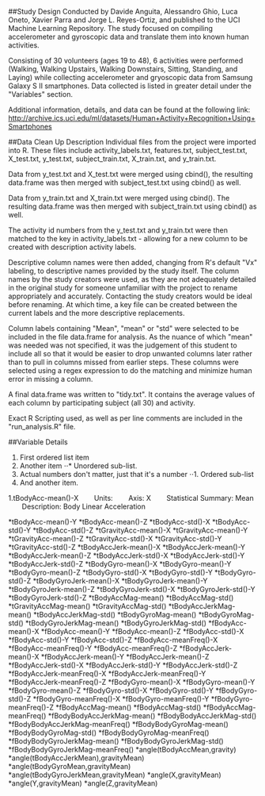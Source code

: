 ##Study Design
Conducted by Davide Anguita, Alessandro Ghio, Luca Oneto, Xavier Parra and Jorge L. Reyes-Ortiz, and published to the UCI Machine Learning Repository. The study focused on compiling accelerometer and gyroscopic data and translate them into known human activities.

Consisting of 30 volunteers (ages 19 to 48), 6 activities were performed (Walking, Walking Upstairs, Walking Downstairs, Sitting, Standing, and Laying) while collecting accelerometer and gryoscopic data from Samsung Galaxy S II smartphones. Data collected is listed in greater detail under the "Variables" section.


Additional information, details, and data can be found at the following link: 
http://archive.ics.uci.edu/ml/datasets/Human+Activity+Recognition+Using+Smartphones



##Data Clean Up Description
Individual files from the project were imported into R. These files include activity_labels.txt, features.txt, subject_test.txt, X_test.txt, y_test.txt, subject_train.txt, X_train.txt, and y_train.txt.

Data from y_test.txt and X_test.txt were merged using cbind(), the resulting data.frame was then merged with subject_test.txt using cbind() as well.

Data from y_train.txt and X_train.txt were merged using cbind(). The resulting data.frame was then merged with subject_train.txt using cbind() as well.

The activity id numbers from the y_test.txt and y_train.txt were then matched to the key in activity_labels.txt - allowing for a new column to be created with description activity labels.

Descriptive column names were then added, changing from R's default "Vx" labeling, to descriptive names provided by the study itself. The column names by the study creators were used, as they are not adequately detailed in the original study for someone unfamiliar with the project to rename appropriately and accurately. Contacting the study creators would be ideal before renaming. At which time, a key file can be created between the current labels and the more descriptive replacements.

Column labels containing "Mean", "mean" or "std" were selected to be included in the file data.frame for analysis. As the nuance of which "mean" was needed was not specified, it was the judgement of this student to include all so that it would be easier to drop unwanted columns later rather than to pull in columns missed from earlier steps. These columns were selected using a regex expression to do the matching and minimize human error in missing a column.

A final data.frame was written to "tidy.txt". It contains the average values of each column by participating subject (all 30) and activity. 

Exact R Scripting used, as well as per line comments are included in the "run_analysis.R" file.


##Variable Details
1. First ordered list item
2. Another item
⋅⋅* Unordered sub-list. 
1. Actual numbers don't matter, just that it's a number
⋅⋅1. Ordered sub-list
4. And another item.

1.tBodyAcc-mean()-X
&nbsp;&nbsp;&nbsp;&nbsp;&nbsp;&nbsp; Units:
&nbsp;&nbsp;&nbsp;&nbsp;&nbsp;&nbsp; Axis: X
&nbsp;&nbsp;&nbsp;&nbsp;&nbsp;&nbsp; Statistical Summary: Mean
&nbsp;&nbsp;&nbsp;&nbsp;&nbsp;&nbsp; Description: Body Linear Acceleration

*tBodyAcc-mean()-Y
*tBodyAcc-mean()-Z
*tBodyAcc-std()-X
*tBodyAcc-std()-Y
*tBodyAcc-std()-Z
*tGravityAcc-mean()-X
*tGravityAcc-mean()-Y
*tGravityAcc-mean()-Z
*tGravityAcc-std()-X
*tGravityAcc-std()-Y
*tGravityAcc-std()-Z
*tBodyAccJerk-mean()-X
*tBodyAccJerk-mean()-Y
*tBodyAccJerk-mean()-Z
*tBodyAccJerk-std()-X
*tBodyAccJerk-std()-Y
*tBodyAccJerk-std()-Z
*tBodyGyro-mean()-X
*tBodyGyro-mean()-Y
*tBodyGyro-mean()-Z
*tBodyGyro-std()-X
*tBodyGyro-std()-Y
*tBodyGyro-std()-Z
*tBodyGyroJerk-mean()-X
*tBodyGyroJerk-mean()-Y
*tBodyGyroJerk-mean()-Z
*tBodyGyroJerk-std()-X
*tBodyGyroJerk-std()-Y
*tBodyGyroJerk-std()-Z
*tBodyAccMag-mean()
*tBodyAccMag-std()
*tGravityAccMag-mean()
*tGravityAccMag-std()
*tBodyAccJerkMag-mean()
*tBodyAccJerkMag-std()
*tBodyGyroMag-mean()
*tBodyGyroMag-std()
*tBodyGyroJerkMag-mean()
*tBodyGyroJerkMag-std()
*fBodyAcc-mean()-X
*fBodyAcc-mean()-Y
*fBodyAcc-mean()-Z
*fBodyAcc-std()-X
*fBodyAcc-std()-Y
*fBodyAcc-std()-Z
*fBodyAcc-meanFreq()-X
*fBodyAcc-meanFreq()-Y
*fBodyAcc-meanFreq()-Z
*fBodyAccJerk-mean()-X
*fBodyAccJerk-mean()-Y
*fBodyAccJerk-mean()-Z
*fBodyAccJerk-std()-X
*fBodyAccJerk-std()-Y
*fBodyAccJerk-std()-Z
*fBodyAccJerk-meanFreq()-X
*fBodyAccJerk-meanFreq()-Y
*fBodyAccJerk-meanFreq()-Z
*fBodyGyro-mean()-X
*fBodyGyro-mean()-Y
*fBodyGyro-mean()-Z
*fBodyGyro-std()-X
*fBodyGyro-std()-Y
*fBodyGyro-std()-Z
*fBodyGyro-meanFreq()-X
*fBodyGyro-meanFreq()-Y
*fBodyGyro-meanFreq()-Z
*fBodyAccMag-mean()
*fBodyAccMag-std()
*fBodyAccMag-meanFreq()
*fBodyBodyAccJerkMag-mean()
*fBodyBodyAccJerkMag-std()
*fBodyBodyAccJerkMag-meanFreq()
*fBodyBodyGyroMag-mean()
*fBodyBodyGyroMag-std()
*fBodyBodyGyroMag-meanFreq()
*fBodyBodyGyroJerkMag-mean()
*fBodyBodyGyroJerkMag-std()
*fBodyBodyGyroJerkMag-meanFreq()
*angle(tBodyAccMean,gravity)
*angle(tBodyAccJerkMean),gravityMean)
*angle(tBodyGyroMean,gravityMean)
*angle(tBodyGyroJerkMean,gravityMean)
*angle(X,gravityMean)
*angle(Y,gravityMean)
*angle(Z,gravityMean)
